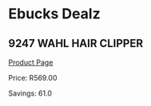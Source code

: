 
# Ebucks Dealz
## 9247 WAHL HAIR CLIPPER
[Product Page](https://www.ebucks.com/web/shop/productSelected.do?prodId=1191152181&catId=1186081080)

Price: R569.00

Savings: 61.0


	